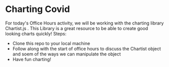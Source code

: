 # Charting Covid

For today's Office Hours activity, we will be working with the charting library Chartist.js . This Library is a great resource to be able to create good looking charts quickly!
Steps:
- Clone this repo to your local machine
- Follow along with the start of office hours to discuss the Chartist object and soem of the ways we can manipulate the object
- Have fun charting!

